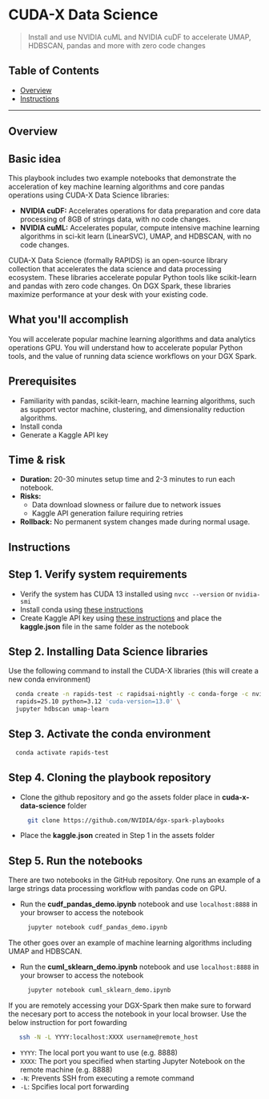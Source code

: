 # CUDA-X Data Science

> Install and use NVIDIA cuML and NVIDIA cuDF to accelerate UMAP, HDBSCAN, pandas and more with zero code changes

## Table of Contents

- [Overview](#overview)
- [Instructions](#instructions)

---

## Overview

## Basic idea
This playbook includes two example notebooks that demonstrate the acceleration of key machine learning algorithms and core pandas operations using CUDA-X Data Science libraries:

- **NVIDIA cuDF:** Accelerates operations for data preparation and core data processing of 8GB of strings data, with no code changes.
- **NVIDIA cuML:** Accelerates popular, compute intensive machine learning algorithms in sci-kit learn (LinearSVC), UMAP, and HDBSCAN, with no code changes.

CUDA-X Data Science (formally RAPIDS) is an open-source library collection that accelerates the data science and data processing ecosystem. These libraries accelerate popular Python tools like scikit-learn and pandas with zero code changes. On DGX Spark, these libraries maximize performance at your desk with your existing code.

## What you'll accomplish
You will accelerate popular machine learning algorithms and data analytics operations GPU. You will understand how to accelerate popular Python tools, and the value of running data science workflows on your DGX Spark. 

## Prerequisites
- Familiarity with pandas, scikit-learn, machine learning algorithms, such as support vector machine, clustering, and dimensionality reduction algorithms.
- Install conda
- Generate a Kaggle API key

## Time & risk
* **Duration:** 20-30 minutes setup time and 2-3 minutes to run each notebook. 
* **Risks:** 
  * Data download slowness or failure due to network issues
  * Kaggle API generation failure requiring retries
* **Rollback:** No permanent system changes made during normal usage.

## Instructions

## Step 1. Verify system requirements
- Verify the system has CUDA 13 installed using `nvcc --version` or `nvidia-smi` 
- Install conda using [these instructions](https://docs.anaconda.com/miniconda/install/)
- Create Kaggle API key using [these instructions](https://www.kaggle.com/discussions/general/74235) and place the **kaggle.json** file in the same folder as the notebook

## Step 2. Installing Data Science libraries
Use the following command to install the CUDA-X libraries (this will create a new conda environment)
  ```bash
    conda create -n rapids-test -c rapidsai-nightly -c conda-forge -c nvidia  \
    rapids=25.10 python=3.12 'cuda-version=13.0' \
    jupyter hdbscan umap-learn
  ```
## Step 3. Activate the conda environment
  ```bash
    conda activate rapids-test
  ```
## Step 4. Cloning the playbook repository
- Clone the github repository and go the assets folder place in **cuda-x-data-science** folder
  ```bash
    git clone https://github.com/NVIDIA/dgx-spark-playbooks
  ```
- Place the **kaggle.json** created in Step 1 in the assets folder

## Step 5. Run the notebooks
There are two notebooks in the GitHub repository. 
One runs an example of a large strings data processing workflow with pandas code on GPU.
- Run the **cudf_pandas_demo.ipynb** notebook and use `localhost:8888` in your browser to access the notebook
  ```bash
    jupyter notebook cudf_pandas_demo.ipynb
  ```
The other goes over an example of machine learning algorithms including UMAP and HDBSCAN.
- Run the **cuml_sklearn_demo.ipynb** notebook and use `localhost:8888` in your browser to access the notebook
  ```bash
    jupyter notebook cuml_sklearn_demo.ipynb
  ```
If you are remotely accessing your DGX-Spark then make sure to forward the necesary port to access the notebook in your local browser. Use the below   instruction for port fowarding
```bash
   ssh -N -L YYYY:localhost:XXXX username@remote_host 
```
- `YYYY`: The local port you want to use (e.g. 8888)
- `XXXX`: The port you specified when starting Jupyter Notebook on the remote machine (e.g. 8888)
- `-N`: Prevents SSH from executing a remote command
- `-L`: Spcifies local port forwarding
